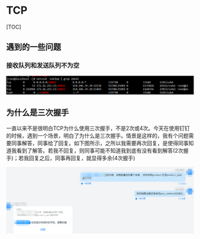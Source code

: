 # TCP

[TOC]

## 遇到的一些问题



### 接收队列和发送队列不为空

![1600496841248](${img}/1600496841248.png)

## 为什么是三次握手

一直以来不是很明白TCP为什么使用三次握手，不是2次或4次。今天在使用钉钉的时候，遇到一个场景，明白了为什么是三次握手。情景是这样的，我有个问题需要同事解答，同事给了回复。如下图所示，之所以我需要再次回复，是使得同事知道我看到了解答。若我不回复，则同事可能不知道我到底有没有看到解答(2次握手)；若我回复之后，同事再回复，就显得多余(4次握手)



![image-20200924110510059](${img}/image-20200924110510059.png)

